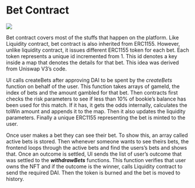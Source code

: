 # Bet Contract

![](https://lh3.googleusercontent.com/yGfTSYv8z5BJgXS5X81v6b22xaSzRrZ4AqBHE8PxqUyzKHDlYhJKetK8JXGV5Ft47QhMJ0R7A-MUhkViqHwMF6\_YH5O98MnThXhKIeLgYp9m8u4piVlGQ5vZUw3ezSS85gfrFd0rDG\_oYYzL)

Bet contract covers most of the stuffs that happen on the platform. Like Liquidity contract, bet contract is also inherited from ERC1155. However, unlike liquidity contract, it issues different ERC1155 token for each bet. Each token represents a unique id incremented from 1. This id denotes a key inside a map that denotes the details for that bet. This idea was derived from Uniswap V3’s code.

UI calls createBets after approving DAI to be spent by the _createBets_ function on behalf of the user. This function takes arrays of gameId, the index of bets and the amount gambled for that bet. Then contracts first checks the risk parameters to see if less than 10% of bookie’s balance has been used for this match. If it has, it gets the odds internally, calculates the toWin amount and appends it to the map. Then it also updates the liquidity parameters. Finally a unique ERC1155 representing the bet is minted to the user.

Once user makes a bet they can see their bet. To show this, an array called active bets is stored. Then whenever someone wants to see theirs bets, the frontend loops through the active bets and find the users’s bets and shows that. Once an outcome is settled, UI sends the list of user’s outcome that was settled to the _**withdrawBets**_ functions. This function verifies that user owns the NFT and if the outcome is the winner, calls Liquidity contract to send the required DAI. Then the token is burned and the bet is moved to history.
